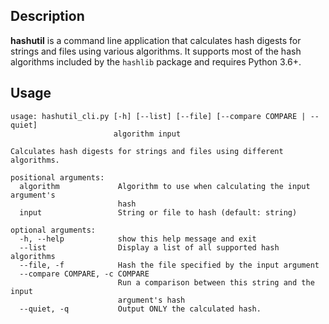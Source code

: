 ## Description
**hashutil** is a command line application that calculates hash digests for strings and files using various algorithms. It supports most of the hash algorithms included by the `hashlib` package and requires Python 3.6+.

## Usage
```
usage: hashutil_cli.py [-h] [--list] [--file] [--compare COMPARE | --quiet]
                       algorithm input

Calculates hash digests for strings and files using different algorithms.

positional arguments:
  algorithm             Algorithm to use when calculating the input argument's
                        hash
  input                 String or file to hash (default: string)

optional arguments:
  -h, --help            show this help message and exit
  --list                Display a list of all supported hash algorithms
  --file, -f            Hash the file specified by the input argument
  --compare COMPARE, -c COMPARE
                        Run a comparison between this string and the input
                        argument's hash
  --quiet, -q           Output ONLY the calculated hash.
```
